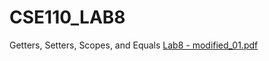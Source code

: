 # CSE110_LAB8
Getters, Setters, Scopes, and Equals
[Lab8 - modified_01.pdf](https://github.com/sephiroth042/CSE110_LAB8/files/7239654/Lab8.-.modified_01.pdf)
